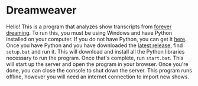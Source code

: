 # Dreamweaver
Hello! This is a program that analyzes show transcripts from [forever dreaming](https://transcripts.forever-dreaming.org/). To run this, you must be using Windows and have Python installed on your computer. If you do not have Python, you can get it [here](https://www.python.org/downloads/). Once you have Python and you have downloaded the [latest release](https://github.com/sharkey300/Dreamweaver/releases), find `setup.bat` and run it. This will download and install all the Python libraries necessary to run the program. Once that's complete, run `start.bat`. This will start up the server and open the program in your browser. Once you're done, you can close the console to shut down the server. This program runs offline, however you will need an internet connection to import new shows.

